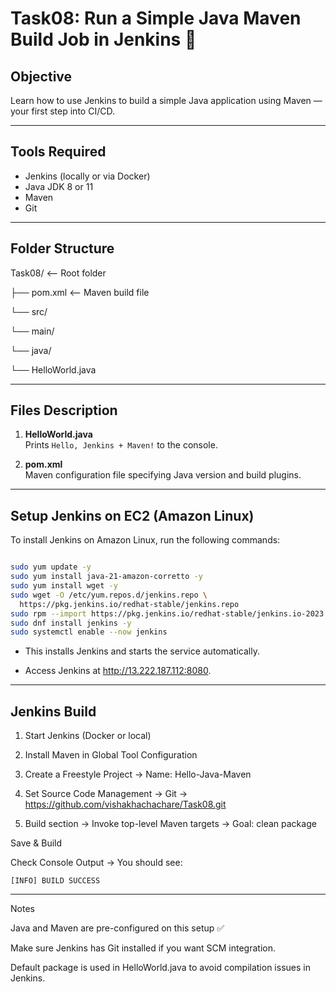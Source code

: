 # Task08: Run a Simple Java Maven Build Job in Jenkins 🚀

## Objective
Learn how to use Jenkins to build a simple Java application using Maven — your first step into CI/CD.

---

## Tools Required
- Jenkins (locally or via Docker)
- Java JDK 8 or 11
- Maven
- Git

---

## Folder Structure

Task08/ <-- Root folder

├── pom.xml <-- Maven build file

└── src/

└── main/

└── java/

└── HelloWorld.java

---


## Files Description
1. **HelloWorld.java**  
   Prints `Hello, Jenkins + Maven!` to the console.

2. **pom.xml**  
   Maven configuration file specifying Java version and build plugins.

---

## Setup Jenkins on EC2 (Amazon Linux)
To install Jenkins on Amazon Linux, run the following commands:

```bash

sudo yum update -y
sudo yum install java-21-amazon-corretto -y
sudo yum install wget -y
sudo wget -O /etc/yum.repos.d/jenkins.repo \
  https://pkg.jenkins.io/redhat-stable/jenkins.repo
sudo rpm --import https://pkg.jenkins.io/redhat-stable/jenkins.io-2023.key
sudo dnf install jenkins -y
sudo systemctl enable --now jenkins
```
- This installs Jenkins and starts the service automatically.

- Access Jenkins at http://13.222.187.112:8080.

---

## Jenkins Build

1. Start Jenkins (Docker or local)

2. Install Maven in Global Tool Configuration

3. Create a Freestyle Project → Name: Hello-Java-Maven

4. Set Source Code Management → Git → https://github.com/vishakhachachare/Task08.git

5. Build section → Invoke top-level Maven targets → Goal: clean package

Save & Build

Check Console Output → You should see:

```
[INFO] BUILD SUCCESS
```

---

Notes

Java and Maven are pre-configured on this setup ✅

Make sure Jenkins has Git installed if you want SCM integration.

Default package is used in HelloWorld.java to avoid compilation issues in Jenkins.
